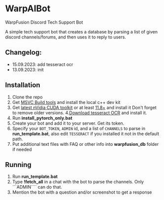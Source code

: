 # WarpAIBot
WarpFusion Discord Tech Support Bot 

A simple tech support bot that creates a database by parsing a list of given discord channels/forums, and then uses it to reply to users.
## Changelog:
- 15.09.2023: add tesseract ocr
- 13.09.2023: init


## Installation
1. Clone the repo
2. Get [MSVC Build tools](https://aka.ms/vs/17/release/vs_BuildTools.exe) and install the local c++ dev kit
3. Get [latest nVidia CUDA toolkit](https://developer.nvidia.com/cuda-downloads?target_os=Windows&target_arch=x86_64&target_version=11&target_type=exe_local) or at least [11.8+](https://developer.nvidia.com/cuda-11-8-0-download-archive?target_os=Windows&target_arch=x86_64&target_version=11&target_type=exe_local) and install it Don't forget to remove older versions. 
4.[Download tesseract OCR](https://digi.bib.uni-mannheim.de/tesseract/tesseract-ocr-w64-setup-5.3.1.20230401.exe) and install it.
6. Run **install_pytorch_only.bat**
7. Create your bot and add it to your server. Get its token.
8. Specify your ```BOT_TOKEN```, ```ADMIN``` id, and a list of ```CHANNELS``` to parse in **run_template.bat**, also edit ```TESSERACT``` if you installed it not in the default path. 
6. Put additional text files with FAQ or other info into **warpfusion_db** folder if needed

## Running
1. Run **run_template.bat**
2. Type **!fetch_all** in a chat with the bot to parse the channels. Only ```ADMIN```` can do that.
3. Mention the bot with a question and/or screenshot to get a response
